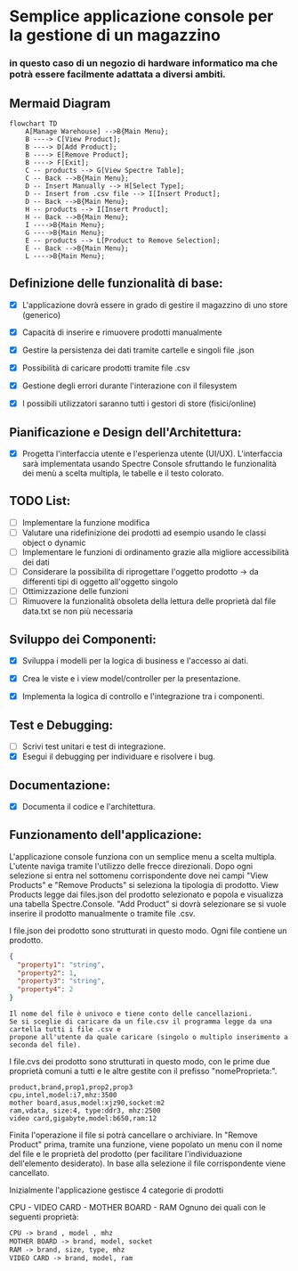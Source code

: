 # Semplice applicazione console per la gestione di un magazzino
### in questo caso di un negozio di hardware informatico ma che potrà essere facilmente adattata a diversi ambiti.


## Mermaid Diagram

```mermaid
flowchart TD
    A[Manage Warehouse] -->B{Main Menu};
    B ----> C[View Product];
    B ----> D[Add Product];
    B ----> E[Remove Product];
    B ----> F[Exit];
    C -- products --> G[View Spectre Table];
    C -- Back -->B{Main Menu};
    D -- Insert Manually --> H[Select Type]; 
    D -- Insert from .csv file --> I[Insert Product];
    D -- Back -->B{Main Menu};
    H -- products --> I[Insert Product];
    H -- Back -->B{Main Menu};
    I ---->B{Main Menu};
    G ---->B{Main Menu};
    E -- products --> L[Product to Remove Selection];
    E -- Back -->B{Main Menu};
    L ---->B{Main Menu};
```

## Definizione delle funzionalità di base:

-   [x] L'applicazione dovrà essere in grado di gestire il magazzino di uno store (generico)
-   [x] Capacità di inserire e rimuovere prodotti manualmente
-   [x] Gestire la persistenza dei dati tramite cartelle e singoli file .json
-   [x] Possibilità di caricare prodotti tramite file .csv
-   [x] Gestione degli errori durante l'interazione con il filesystem
-   [x] I possibili utilizzatori saranno tutti i gestori di store (fisici/online)


## Pianificazione e Design dell'Architettura:

-   [x] Progetta l'interfaccia utente e l'esperienza utente (UI/UX).
        L'interfaccia sarà implementata usando Spectre Console sfruttando le funzionalità dei menù a scelta multipla, le tabelle e il testo colorato.


## TODO List:

-   [ ] Implementare la funzione modifica
-   [ ] Valutare una ridefinizione dei prodotti ad esempio usando le classi object o dynamic 
-   [ ] Implementare le funzioni di ordinamento grazie alla migliore accessibilità dei dati 
-   [ ] Considerare la possibilita di riprogettare l'oggetto prodotto -> da differenti tipi di oggetto all'oggetto singolo
-   [ ] Ottimizzazione delle funzioni
-   [ ] Rimuovere la funzionalità obsoleta della lettura delle proprietà dal file data.txt se non più necessaria

## Sviluppo dei Componenti:

-   [x] Sviluppa i modelli per la logica di business e l'accesso ai dati.
-   [x] Crea le viste e i view model/controller per la presentazione.
-   [x] Implementa la logica di controllo e l'integrazione tra i componenti.


## Test e Debugging:

-   [ ] Scrivi test unitari e test di integrazione.
-   [x] Esegui il debugging per individuare e risolvere i bug.

## Documentazione:

-   [x] Documenta il codice e l'architettura.


## Funzionamento dell'applicazione:

L'applicazione console funziona con un semplice menu a scelta multipla. L'utente naviga tramite l'utilizzo 
delle frecce direzionali. Dopo ogni selezione si entra nel sottomenu corrispondente dove nei campi "View Products" e "Remove Products"
si seleziona la tipologia di prodotto.
View Products legge dai files.json del prodotto selezionato e popola e visualizza una tabella Spectre.Console.
"Add Product" si dovrà selezionare se si vuole inserire il prodotto
manualmente o tramite file .csv.

I file.json dei prodotto sono strutturati in questo modo. Ogni file contiene un prodotto.

```json
{
  "property1": "string",
  "property2": 1,
  "property3": "string",
  "property4": 2
}
```

    Il nome del file è univoco e tiene conto delle cancellazioni.
    Se si sceglie di caricare da un file.csv il programma legge da una cartella tutti i file .csv e 
    propone all'utente da quale caricare (singolo o multiplo inserimento a seconda del file).

I file.cvs dei prodotto sono strutturati in questo modo, con le prime due proprietà comuni a tutti
e le altre gestite con il prefisso "nomeProprieta:".

```csv
product,brand,prop1,prop2,prop3
cpu,intel,model:i7,mhz:3500
mother board,asus,model:xjz90,socket:m2
ram,vdata, size:4, type:ddr3, mhz:2500
video card,gigabyte,model:b650,ram:12
```

Finita l'operazione il file si potrà cancellare o archiviare.
In "Remove Product" prima, tramite una funzione, viene popolato un menu con il nome del file e le proprietà del prodotto (per facilitare l'individuazione dell'elemento desiderato). In base alla selezione il file corrispondente viene cancellato. 

Inizialmente l'applicazione gestisce 4 categorie di prodotti

CPU - VIDEO CARD - MOTHER BOARD - RAM   Ognuno dei quali con le seguenti proprietà:

```txt
CPU -> brand , model , mhz
MOTHER BOARD -> brand, model, socket
RAM -> brand, size, type, mhz
VIDEO CARD -> brand, model, ram
```
 





